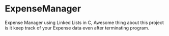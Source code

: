 # ExpenseManager
Expense Manager using Linked Lists in C,
Awesome thing about this project is it keep track of your Expense data even after terminating program.
